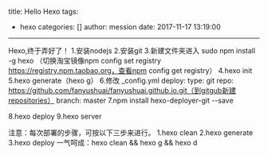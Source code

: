 title: Hello Hexo
tags:
  - hexo
categories: []
author: mession
date: 2017-11-17 13:19:00
---
Hexo,终于弄好了！
1.安装nodejs
2.安装git
3.新建文件夹进入 
sudo npm install -g hexo （切换淘宝镜像npm config set registry https://registry.npm.taobao.org，查看npm config get registry）
4.hexo init 
5.hexo generate（hexo g）
6.修改 _config.yml 
deploy:
     type: git
     repo: https://github.com/fanyushuai/fanyushuai.github.io.git（到gitgub新建repositories）
     branch: master
7.npm install hexo-deployer-git --save

8.hexo deploy
9.hexo server

注意：每次部署的步骤，可按以下三步来进行。
1.hexo clean
2.hexo generate
3.hexo deploy
一气呵成：hexo clean && hexo g && hexo d



    